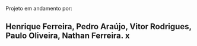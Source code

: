 Projeto em andamento por:

Henrique Ferreira,
Pedro Araújo,
Vitor Rodrigues,
Paulo Oliveira,
Nathan Ferreira.
x
--
